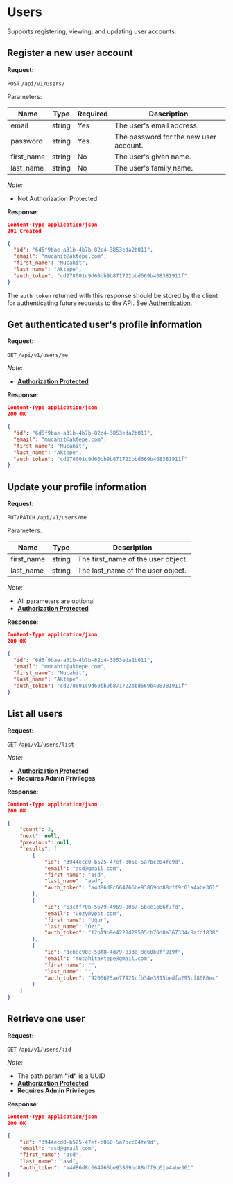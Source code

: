 # Users

Supports registering, viewing, and updating user accounts.

## Register a new user account

**Request**:

`POST` `/api/v1/users/`

Parameters:

Name       | Type   | Required | Description
-----------|--------|----------|------------
email      | string | Yes      | The user's email address.
password   | string | Yes      | The password for the new user account.
first_name | string | No       | The user's given name.
last_name  | string | No       | The user's family name.

*Note:*

- Not Authorization Protected

**Response**:

```json
Content-Type application/json
201 Created

{
  "id": "6d5f9bae-a31b-4b7b-82c4-3853eda2b011",
  "email": "mucahit@aktepe.com",
  "first_name": "Mucahit",
  "last_name": "Aktepe",
  "auth_token": "cd278601c9d60bb9b871722bbd669b408381911f"
}
```

The `auth_token` returned with this response should be stored by the client for authenticating future requests to the
API. See [Authentication](authentication.md).

## Get authenticated user's profile information

**Request**:

`GET` `/api/v1/users/me`

*Note:*

- **[Authorization Protected](authentication.md)**

**Response**:

```json
Content-Type application/json
200 OK

{
  "id": "6d5f9bae-a31b-4b7b-82c4-3853eda2b011",
  "email": "mucahit@aktepe.com",
  "first_name": "Mucahit",
  "last_name": "Aktepe",
  "auth_token": "cd278601c9d60bb9b871722bbd669b408381911f"
}
```

## Update your profile information

**Request**:

`PUT/PATCH` `/api/v1/users/me`

Parameters:

Name       | Type   | Description
-----------|--------|---
first_name | string | The first_name of the user object.
last_name  | string | The last_name of the user object.

*Note:*

- All parameters are optional
- **[Authorization Protected](authentication.md)**

**Response**:

```json
Content-Type application/json
200 OK

{
  "id": "6d5f9bae-a31b-4b7b-82c4-3853eda2b011",
  "email": "mucahit@aktepe.com",
  "first_name": "Mucahit",
  "last_name": "Aktepe",
  "auth_token": "cd278601c9d60bb9b871722bbd669b408381911f"
}
```


## List all users

**Request**:

`GET` `/api/v1/users/list`

*Note:*

- **[Authorization Protected](authentication.md)**
- **Requires Admin Privileges**

**Response**:

```json
Content-Type application/json
200 OK

{
    "count": 3,
    "next": null,
    "previous": null,
    "results": [
        {
            "id": "3944ecd0-b525-47ef-b050-5a7bcc04fe9d",
            "email": "asd@gmail.com",
            "first_name": "asd",
            "last_name": "asd",
            "auth_token": "a4d86d8c664766be93869bd88dff9c61a4abe361"
        },
        {
            "id": "63cff70b-5679-4969-80b7-6bee1666f7fd",
            "email": "uozy@ypst.com",
            "first_name": "Uğur",
            "last_name": "Özi",
            "auth_token": "12b19b9e4228d29505cb70d0a367334c8afcf838"
        },
        {
            "id": "dcb8c90c-58f8-4d79-833a-8d60b9ff919f",
            "email": "mucahitaktepe@gmail.com",
            "first_name": "",
            "last_name": "",
            "auth_token": "9206625ae77921cfb34e3815bedfa295cf8680ec"
        }
    ]
}
```


## Retrieve one user

**Request**:

`GET` `/api/v1/users/:id`

*Note:*

- The path param **"id"** is a UUID
- **[Authorization Protected](authentication.md)**
- **Requires Admin Privileges**

**Response**:

```json
Content-Type application/json
200 OK

{
    "id": "3944ecd0-b525-47ef-b050-5a7bcc04fe9d",
    "email": "asd@gmail.com",
    "first_name": "asd",
    "last_name": "asd",
    "auth_token": "a4d86d8c664766be93869bd88dff9c61a4abe361"
}
```